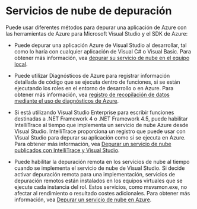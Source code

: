 <properties 
   pageTitle="Depurar servicios de nube de Azure | Microsoft Azure"
   description="Depurar servicios de nube de Azure"
   services="visual-studio-online"
   documentationCenter="n/a"
   authors="TomArcher"
   manager="douge"
   editor="" />
<tags 
   ms.service="visual-studio-online"
   ms.devlang="multiple"
   ms.topic="article"
   ms.tgt_pltfrm="multiple"
   ms.workload="na"
   ms.date="08/15/2016"
   ms.author="tarcher" />

# <a name="debugging-cloud-services"></a>Servicios de nube de depuración

Puede usar diferentes métodos para depurar una aplicación de Azure con las herramientas de Azure para Microsoft Visual Studio y el SDK de Azure:

- Puede depurar una aplicación Azure de Visual Studio al desarrollar, tal como lo haría con cualquier aplicación de Visual C# o Visual Basic. Para obtener más información, vea [depurar su servicio de nube en el equipo local](vs-azure-tools-debug-cloud-services-virtual-machines.md#debug-your-cloud-service-on-your-local-computer).

- Puede utilizar Diagnósticos de Azure para registrar información detallada de código que se ejecuta dentro de funciones, si se están ejecutando los roles en el entorno de desarrollo o en Azure. Para obtener más información, vea [registro de recopilación de datos mediante el uso de diagnósticos de Azure](http://go.microsoft.com/fwlink/p/?LinkId=400450).

- Si está utilizando Visual Studio Enterprise para escribir funciones destinadas a .NET Framework 4 o .NET Framework 4.5, puede habilitar IntelliTrace al tiempo que implementa un servicio de nube Azure desde Visual Studio. IntelliTrace proporciona un registro que puede usar con Visual Studio para depurar su aplicación como si se ejecuta en Azure. Para obtener más información, vea [Depurar un servicio de nube publicados con IntelliTrace y Visual Studio]( http://go.microsoft.com/fwlink/p/?LinkId=623016).

- Puede habilitar la depuración remota en los servicios de nube al tiempo cuando se implementa el servicio de nube de Visual Studio. Si decide activar depuración remota para una implementación, servicios de depuración remotos están instalados en los equipos virtuales que se ejecute cada instancia del rol. Estos servicios, como msvsmon.exe, no afectar al rendimiento o resultado costes adicionales. Para obtener más información, vea [Depurar un servicio de nube en Azure](vs-azure-tools-debug-cloud-services-virtual-machines.md#debug-a-cloud-service-in-azure).



